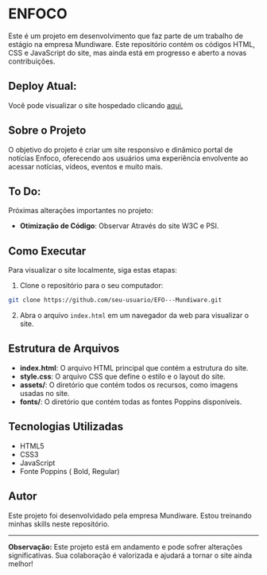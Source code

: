 # ENFOCO

Este é um projeto em desenvolvimento que faz parte de um trabalho de estágio na empresa Mundiware. Este repositório contém os códigos HTML, CSS e JavaScript do site, mas ainda está em progresso e aberto a novas contribuições.

## Deploy Atual:
Você pode visualizar o site hospedado clicando <a href="https://diegofelipeap.github.io/EFO---Mundiware/">aqui.</a> <br> 

## Sobre o Projeto

O objetivo do projeto é criar um site responsivo e dinâmico portal de notícias Enfoco, oferecendo aos usuários uma experiência envolvente ao acessar notícias, vídeos, eventos e muito mais.

## To Do:

Próximas alterações importantes no projeto:

- **Otimização de Código**: Observar Através do site W3C e PSI.

## Como Executar

Para visualizar o site localmente, siga estas etapas:

1. Clone o repositório para o seu computador:

```bash
git clone https://github.com/seu-usuario/EFO---Mundiware.git
```

2. Abra o arquivo `index.html` em um navegador da web para visualizar o site.

## Estrutura de Arquivos

- **index.html**: O arquivo HTML principal que contém a estrutura do site.
- **style.css**: O arquivo CSS que define o estilo e o layout do site.
- **assets/**: O diretório que contém todos os recursos, como imagens usadas no site.
- **fonts/**: O diretório que contém todas as fontes Poppins disponíveis.

## Tecnologias Utilizadas

- HTML5
- CSS3
- JavaScript
- Fonte Poppins ( Bold, Regular)

## Autor

Este projeto foi desenvolvidado pela empresa Mundiware. Estou treinando minhas skills neste repositório.

---

**Observação:** Este projeto está em andamento e pode sofrer alterações significativas. Sua colaboração é valorizada e ajudará a tornar o site ainda melhor!
